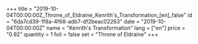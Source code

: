 +++
title = "2019-10-04T00:00:00Z_Throne_of_Eldraine_Kenrith's_Transformation_[en]_false"
id = "6da7cd39-1f8a-4f68-adb7-df2beac02263"
date = "2019-10-04T00:00:00Z"
name = "Kenrith's Transformation"
lang = ["en"]
price = "0.92"
quantity = 1
foil = false
set = "Throne of Eldraine"
+++
